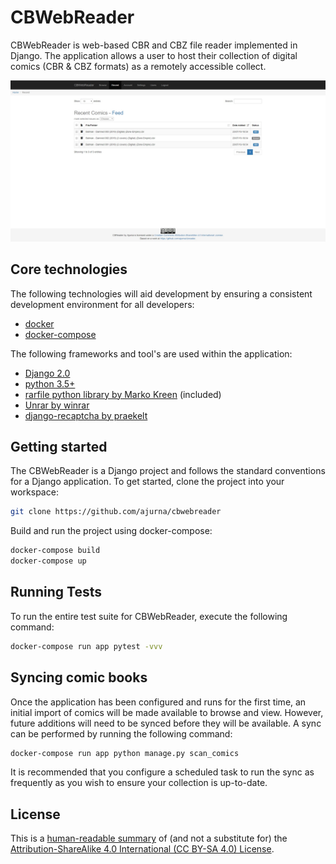 # CBWebReader 

CBWebReader is web-based CBR and CBZ file reader implemented in Django. The application allows a user to host their collection of digital comics (CBR & CBZ formats) as a remotely accessible collect.

![CBWebReader Screenshot](assets/cbwebreader.jpg)

## Core technologies

The following technologies will aid development by ensuring a consistent development environment for all developers:

- [docker](https://www.docker.com/get-started)
- [docker-compose](https://docs.docker.com/compose/gettingstarted/)

The following frameworks and tool's are used within the application:

- [Django 2.0](https://www.djangoproject.com/)
- [python 3.5+](https://www.python.org/)
- [rarfile python library by Marko Kreen](https://github.com/markokr/rarfile) (included)
- [Unrar by winrar](http://rarlabs.com)
- [django-recaptcha by praekelt](https://github.com/praekelt/django-recaptcha)

## Getting started

The CBWebReader is a Django project and follows the standard conventions for a Django application. To get started, clone the project into your workspace:

```bash
git clone https://github.com/ajurna/cbwebreader
```

Build and run the project using docker-compose:

```bash
docker-compose build
docker-compose up
```

## Running Tests

To run the entire test suite for CBWebReader, execute the following command:

```bash
docker-compose run app pytest -vvv
```

## Syncing comic books

Once the application has been configured and runs for the first time, an initial import of comics will be made available to browse and view. However, future additions will need to be synced before they will be available. A sync can be performed by running the following command:

```bash
docker-compose run app python manage.py scan_comics
```

It is recommended that you configure a scheduled task to run the sync as frequently as you wish to ensure your collection is up-to-date.

## License

This is a [human-readable summary](https://creativecommons.org/licenses/by-sa/4.0/) of (and not a substitute for) the [Attribution-ShareAlike 4.0 International (CC BY-SA 4.0) License](".github/license").
